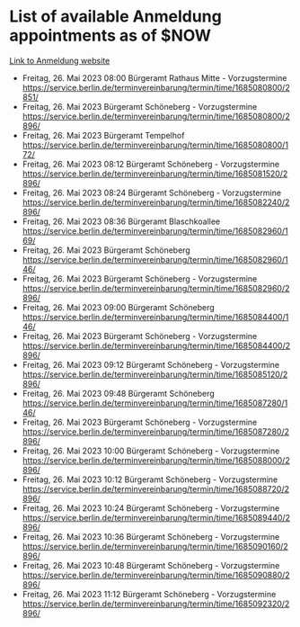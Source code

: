 # List of available Anmeldung appointments as of $NOW
[Link to Anmeldung website](https://service.berlin.de/terminvereinbarung/termin/tag.php?termin=1&anliegen[]=120686&dienstleisterlist=122210,122217,327316,122219,327312,122227,327314,122231,327346,122243,327348,122254,122252,329742,122260,329745,122262,329748,122271,327278,122273,327274,122277,327276,330436,122280,327294,122282,327290,122284,327292,122291,327270,122285,327266,122286,327264,122296,327268,150230,329760,122297,327286,122294,327284,122312,329763,122314,329775,122304,327330,122311,327334,122309,327332,317869,122281,327352,122279,329772,122283,122276,327324,122274,327326,122267,329766,122246,327318,122251,327320,122257,327322,122208,327298,122226,327300&herkunft=http%3A%2F%2Fservice.berlin.de%2Fdienstleistung%2F120686%2F)
- Freitag, 26. Mai 2023 08:00 Bürgeramt Rathaus Mitte - Vorzugstermine https://service.berlin.de/terminvereinbarung/termin/time/1685080800/2851/
- Freitag, 26. Mai 2023  Bürgeramt Schöneberg - Vorzugstermine https://service.berlin.de/terminvereinbarung/termin/time/1685080800/2896/
- Freitag, 26. Mai 2023  Bürgeramt Tempelhof https://service.berlin.de/terminvereinbarung/termin/time/1685080800/172/
- Freitag, 26. Mai 2023 08:12 Bürgeramt Schöneberg - Vorzugstermine https://service.berlin.de/terminvereinbarung/termin/time/1685081520/2896/
- Freitag, 26. Mai 2023 08:24 Bürgeramt Schöneberg - Vorzugstermine https://service.berlin.de/terminvereinbarung/termin/time/1685082240/2896/
- Freitag, 26. Mai 2023 08:36 Bürgeramt Blaschkoallee https://service.berlin.de/terminvereinbarung/termin/time/1685082960/169/
- Freitag, 26. Mai 2023  Bürgeramt Schöneberg https://service.berlin.de/terminvereinbarung/termin/time/1685082960/146/
- Freitag, 26. Mai 2023  Bürgeramt Schöneberg - Vorzugstermine https://service.berlin.de/terminvereinbarung/termin/time/1685082960/2896/
- Freitag, 26. Mai 2023 09:00 Bürgeramt Schöneberg https://service.berlin.de/terminvereinbarung/termin/time/1685084400/146/
- Freitag, 26. Mai 2023  Bürgeramt Schöneberg - Vorzugstermine https://service.berlin.de/terminvereinbarung/termin/time/1685084400/2896/
- Freitag, 26. Mai 2023 09:12 Bürgeramt Schöneberg - Vorzugstermine https://service.berlin.de/terminvereinbarung/termin/time/1685085120/2896/
- Freitag, 26. Mai 2023 09:48 Bürgeramt Schöneberg https://service.berlin.de/terminvereinbarung/termin/time/1685087280/146/
- Freitag, 26. Mai 2023  Bürgeramt Schöneberg - Vorzugstermine https://service.berlin.de/terminvereinbarung/termin/time/1685087280/2896/
- Freitag, 26. Mai 2023 10:00 Bürgeramt Schöneberg - Vorzugstermine https://service.berlin.de/terminvereinbarung/termin/time/1685088000/2896/
- Freitag, 26. Mai 2023 10:12 Bürgeramt Schöneberg - Vorzugstermine https://service.berlin.de/terminvereinbarung/termin/time/1685088720/2896/
- Freitag, 26. Mai 2023 10:24 Bürgeramt Schöneberg - Vorzugstermine https://service.berlin.de/terminvereinbarung/termin/time/1685089440/2896/
- Freitag, 26. Mai 2023 10:36 Bürgeramt Schöneberg - Vorzugstermine https://service.berlin.de/terminvereinbarung/termin/time/1685090160/2896/
- Freitag, 26. Mai 2023 10:48 Bürgeramt Schöneberg - Vorzugstermine https://service.berlin.de/terminvereinbarung/termin/time/1685090880/2896/
- Freitag, 26. Mai 2023 11:12 Bürgeramt Schöneberg - Vorzugstermine https://service.berlin.de/terminvereinbarung/termin/time/1685092320/2896/
